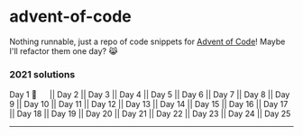 # advent-of-code

Nothing runnable, just a repo of code snippets for [Advent of Code](https://adventofcode.com/)! Maybe I'll refactor them one day? 😹

### 2021 solutions
Day 1 🌟 <a href="https://github.com/DianaLiao/advent-of-code/blob/main/2021/2021-01.rb"><img height="15" width="15" src="https://upload.wikimedia.org/wikipedia/commons/7/73/Ruby_logo.svg" /></a> || 
Day 2 || 
Day 3 || 
Day 4 || 
Day 5 || 
Day 6 || 
Day 7 || 
Day 8 || 
Day 9 || 
Day 10 || 
Day 11 || 
Day 12 || 
Day 13 || 
Day 14 || 
Day 15 || Day 16 || Day 17 || Day 18 || Day 19 || Day 20 || Day 21 || Day 22 || Day 23 || Day 24 || Day 25  

---
<!-- 
Day 1 || Day 2 || Day 3 || Day 4 || Day 5 || Day 6 || Day 7 || Day 8 || Day 9 || Day 10 || Day 11 || Day 12 || Day 13 || Day 14 || Day 15 || Day 16 || Day 17 || Day 18 || Day 19 || Day 20 || Day 21 || Day 22 || Day 23 || Day 24 || Day 25 
🌟 ❌ ⭐️ 
<img height="15" width="15" src="https://upload.wikimedia.org/wikipedia/commons/7/73/Ruby_logo.svg" />
<img height="15" width="15" src="https://upload.wikimedia.org/wikipedia/commons/4/4c/Typescript_logo_2020.svg" />
<img height="15" width="15" src="https://upload.wikimedia.org/wikipedia/commons/0/0a/Python.svg" />

-->
